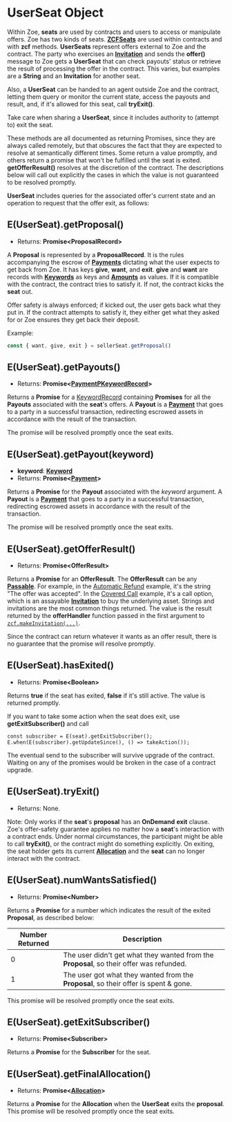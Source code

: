 # UserSeat Object

Within Zoe, **seats** are used by contracts and users to access or manipulate offers.
Zoe has two kinds of seats. **[ZCFSeats](./zcfseat)**
are used within contracts and with **zcf** methods. **UserSeats** represent offers external to
Zoe and the contract. The party who exercises an **[Invitation](./zoe-data-types#invitation)** and sends the **offer()** message
to Zoe gets a **UserSeat** that can check payouts' status or retrieve the result of
processing the offer in the contract. This varies, but examples
are a **String** and an **Invitation** for another seat.

Also, a **UserSeat** can be handed to an agent outside Zoe and the contract, letting
them query or monitor the current state, access the payouts and result,
and, if it's allowed for this seat, call **tryExit()**.

Take care when sharing a **UserSeat**, since it includes authority to (attempt to) exit the seat.

These methods are all documented as returning Promises, since they are always called remotely,
but that obscures the fact that they are expected to resolve at semantically different times.
Some return a value promptly, and others return a promise that won't be fulfilled until the
seat is exited. **getOfferResult()** resolves at the discretion of the contract. The
descriptions below will call out explicitly the cases in which the value is not guaranteed to
be resolved promptly.

**UserSeat** includes queries for the associated offer's current state
and an operation to request that the offer exit, as follows:

## E(UserSeat).getProposal()

- Returns: **Promise&lt;ProposalRecord>**

A **Proposal** is represented by a **ProposalRecord**. It is the rules
accompanying the escrow of **[Payments](/reference/ertp-api/payment)** dictating what the user expects
to get back from Zoe. It has keys **give**, **want**, and
**exit**. **give** and **want** are records with **[Keywords](./zoe-data-types#keyword)** as keys and
**[Amounts](/reference/ertp-api/ertp-data-types#amount)** as values. If it is compatible with the contract, the
contract tries to satisfy it. If not, the contract kicks the **seat** out.

Offer safety is always enforced; if kicked out, the user gets back
what they put in. If the contract attempts to satisfy it, they either
get what they asked for or Zoe ensures they get back their deposit.

Example:

```js
const { want, give, exit } = sellerSeat.getProposal()
```

## E(UserSeat).getPayouts()

- Returns: **Promise&lt;[PaymentPKeywordRecord](./zoe-data-types#keywordrecord)>**

Returns a **Promise** for a [KeywordRecord](./zoe-data-types#keywordrecord) containing **Promises** for all the **Payouts** associated with the **seat**'s offers.
A **Payout** is a **[Payment](/reference/ertp-api/payment)** that goes to a party in a successful transaction,
redirecting escrowed assets in accordance with the result of the transaction.

The promise will be resolved promptly once the seat exits.

## E(UserSeat).getPayout(keyword)

- **keyword**: **[Keyword](./zoe-data-types#keyword)**
- Returns: **Promise&lt;[Payment](/reference/ertp-api/payment)>**

Returns a **Promise** for the **Payout** associated with the _keyword_ argument.
A **Payout** is a **[Payment](/reference/ertp-api/payment)** that goes to a party in a successful transaction,
redirecting escrowed assets in accordance with the result of the transaction.

The promise will be resolved promptly once the seat exits.

## E(UserSeat).getOfferResult()

- Returns: **Promise&lt;OfferResult>**

Returns a **Promise** for an **OfferResult**. The **OfferResult** can be any **[Passable](/glossary/#passable)**.
For example, in the [Automatic Refund](/guides/zoe/contracts/automatic-refund) example, it's the string "The offer was accepted".
In the [Covered Call](/guides/zoe/contracts/covered-call) example, it's a call option, which is an assayable **[Invitation](./zoe-data-types#invitation)**
to buy the underlying asset. Strings and invitations are the most common things returned.
The value is the result returned by the **offerHandler** function passed
in the first argument to [`zcf.makeInvitation(...)`](./zoe-contract-facet#zcf-makeinvitation-offerhandler-description-customdetails-proposalshape).

Since the contract can return whatever it wants as an offer result, there is no guarantee that the
promise will resolve promptly.

## E(UserSeat).hasExited()

- Returns: **Promise&lt;Boolean>**

Returns **true** if the seat has exited, **false** if it's still active. The value is returned
promptly.

If you want to take some action when the seat does exit, use **getExitSubscriber()** and call

```
const subscriber = E(seat).getExitSubscriber();
E.when(E(subscriber).getUpdateSince(), () => takeAction());
```

The eventual send to the subscriber will survive upgrade of the contract. Waiting on any of the
promises would be broken in the case of a contract upgrade.

## E(UserSeat).tryExit()

- Returns: None.

Note: Only works if the **seat**'s **proposal** has an **OnDemand** **exit** clause.
Zoe's offer-safety guarantee applies no matter how a **seat**'s interaction with
a contract ends. Under normal
circumstances, the participant might be able to call **tryExit()**, or the
contract might do something explicitly. On exiting, the seat holder
gets its current **[Allocation](./zoe-data-types#allocation)** and the **seat** can no longer interact with the contract.

## E(UserSeat).numWantsSatisfied()

- Returns: **Promise&lt;Number>**

Returns a **Promise** for a number which indicates the result of the exited **Proposal**, as described below:

| Number Returned | Description                                                                              |
| --------------- | ---------------------------------------------------------------------------------------- |
| 0               | The user didn't get what they wanted from the **Proposal**, so their offer was refunded. |
| 1               | The user got what they wanted from the **Proposal**, so their offer is spent & gone.     |

This promise will be resolved promptly once the seat exits.

## E(UserSeat).getExitSubscriber()

- Returns: **Promise&lt;Subscriber>**

Returns a **Promise** for the **Subscriber** for the seat.

## E(UserSeat).getFinalAllocation()

- Returns: **Promise&lt;[Allocation](./zoe-data-types#allocation)>**

Returns a **Promise** for the **Allocation** when the **UserSeat** exits the **proposal**.
This promise will be resolved promptly once the seat exits.
